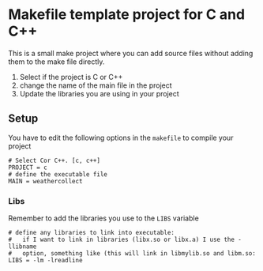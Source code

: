 # Makefile template project for C and C++
This is a small make project where you can add source files without adding them to the make file directly.

1. Select if the project is C or C++
2. change the name of the main file in the project
3. Update the libraries you are using in your project

## Setup
You have to edit the following options in the `makefile` to compile your project
```
# Select Cor C++. [c, c++]
PROJECT = c
# define the executable file 
MAIN = weathercollect
```
### Libs
Remember to add the libraries you use to the `LIBS` variable
```
# define any libraries to link into executable:
#   if I want to link in libraries (libx.so or libx.a) I use the -llibname 
#   option, something like (this will link in libmylib.so and libm.so:
LIBS = -lm -lreadline
```

